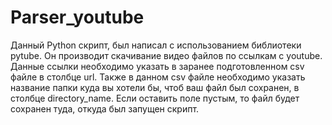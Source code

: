 # Parser_youtube

Данный Python скрипт, был написал с использованием библиотеки pytube. Он производит скачивание видео файлов по ссылкам с youtube. 
Данные ссылки необходимо указать в заранее подготовленном csv файле в столбце url. Также в данном csv файле необходимо указать название папки куда вы хотели бы, чтоб ваш файл был сохранен, в столбце directory_name. Если оставить поле пустым, то файл будет сохранен туда, откуда был запущен скрипт.  
